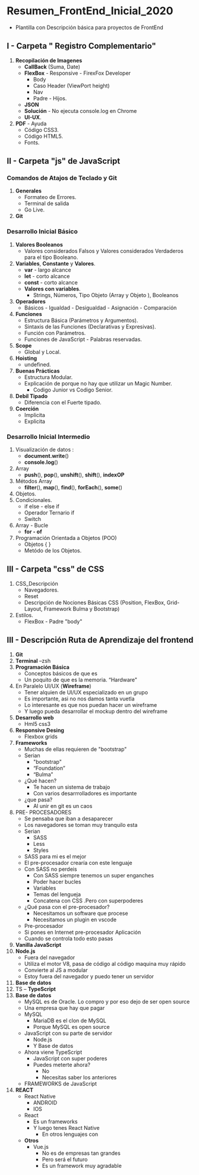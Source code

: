 # Resumen_FrontEnd_Inicial_2020
- Plantilla con Descripción básica para proyectos de FrontEnd 

## I - Carpeta " Registro Complementario"
1. **Recopilación de Imagenes**
    - **CallBack** (Suma, Date)
    - **FlexBox** - Responsive - FirexFox Developer
        - Body 
        - Caso Header (ViewPort height)
        - Nav
        - Padre - Hijos.
    - **JSON**
    - **Solución** - No ejecuta console.log en Chrome
    - **UI-UX**.
2. **PDF** - Ayuda
    - Código CSS3.
    - Código HTML5.
    - Fonts.

## II - Carpeta "js" de JavaScript

### Comandos de Atajos de Teclado y Git 
 1. **Generales**
    - Formateo de Errores.
    - Terminal de salida
    - Go Live.
2. **Git**

### Desarrollo Inicial Básico
 1. **Valores Booleanos**
    - Valores considerados Falsos y Valores considerados Verdaderos para el tipo Booleano.
 3. **Variables**, **Constante** y  **Valores**. 
    - **var**   - largo alcance
    - **let**   - corto alcance
    - **const** - corto alcance
    - **Valores con variables**. 
        - Strings, Números, Tipo Objeto (Array y Objeto ), Booleanos
 2. **Operadores**
    - Básicos - Igualdad - Desigualdad - Asignación - Comparación
 4. **Funciones**
    - Estructura Básica (Parámetros y Argumentos).
    - Sintaxis de las Funciones (Declarativas y Expresivas).
    - Función con Parámetros. 
    - Funciones de JavaScript - Palabras reservadas.
 5. **Scope**
    - Global y Local.
 6. **Hoisting**
    - undefined.  
 7. **Buenas Prácticas**
    - Estructura Modular. 
    -  Explicación de porque no hay que utilizar un Magic Number.
        - Codigo Junior vs Codigo Senior.
 8. **Debil Tipado**
    -  Diferencia con el Fuerte tipado.
 9. **Coerción** 
    - Implicita 
    - Explicita
### Desarrollo Inicial Intermedio
 1. Visualización de datos : 
    - **document.write**()
    - **console.log**()
 2. Array
    - **push**(), **pop**(), **unshift**(), **shift**(), **indexOP**
 3. Métodos Array
    - **filter**(), **map**(), **find**(), **forEach**(), **some**()
 4. Objetos.
 5. Condicionales. 
    - if else - else if
    - Operador Ternario if
    - Switch
 6. Array - Bucle
    - **for - of** 
 7. Programación Orientada a Objetos (POO)
    - Objetos { }
    - Metódo de los Objetos. 


## III - Carpeta "css" de CSS
1. CSS_Descripción
    - Navegadores.
    - Reset
    - Descripción de Nociones Básicas CSS (Position, FlexBox, Grid-Layout, Framework Bulma y Bootstrap)
2. Estilos.
    - FlexBox - Padre "body"


## III - Descripción Ruta de Aprendizaje del frontend
1.  **Git**
2. **Terminal** –zsh
3. **Programación Básica**
    - Conceptos básicos de que es
    - Un poquito de que es la memoria. “Hardware"
4. En Paralelo UI/UX (**Wireframe**)
    - Tener alquien de UI/UX especializado en un grupo
    - Es importante, asi no nos damos tanta vuetla
    - Lo interesante es que nos puedan hacer un wireframe
    - Y luego pueda desarrollar el mockup dentro del wireframe
5. **Desarrollo web**
    - Hml5 css3
6. **Responsive Desing**
    - Flexbox grids
7. **Frameworks**
    - Muchas de ellas requieren de "bootstrap"
    - Serian
        - "bootstrap"
        - “Foundation”
        - “Bulma”
    - ¿Qué hacen?
         - Te hacen un sistema de trabajo
        - Con varios desarrrolladores es importante
    - ¿que pasa?
        - Al unir en git es un caos
8. PRE- PROCESADORES
    - Se pensaba que iban a desaparecer
    - Los navegadores se toman muy tranquilo esta
    - Serian
        - SASS
        - Less
        - Styles
    - SASS para mi es el mejor
    - El pre-procesador crearía con este lenguaje
    - Con SASS no perdeis
        - Con SASS siempre tenemos un super enganches
        - Poder hacer bucles
        - Variables
        - Temas del lengueja
        - Concatena con CSS .Pero con superpoderes
    - ¿Qué pasa con el pre-procesador?
        - Necesitamos un software que procese
        - Necesitamos un plugin en vscode
    - Pre-procesador
    - Si pones en Internet pre-procesador Aplicación
    - Cuando se controla todo esto pasas
9. **Vanilla JavaScript**
10. **Node.js**
    - Fuera del navegador
    - Utiliza el motor V8, pasa de código al código maquina muy rápido
    - Convierte al JS a modular
    - Estoy fuera del navegador y puedo tener un servidor
11. **Base de datos**
12. TS – **TypeScript**
13. **Base de datos**
    - MySQL es de Oracle. Lo compro y por eso dejo de ser open source
    - Una empresa que hay que pagar
    - MySQL
        - MariaDB es el clon de MySQL
        - Porque MySQL es open source
    - JavaScript con su parte de servidor
        - Node.js
        - Y Base de datos
    - Ahora viene TypeScript
        - JavaScript con super poderes
        - Puedes meterte ahora?
            - No
            -  Necesitas saber los anteriores
    - FRAMEWORKS de JavaScript
14.  **REACT**
        - React Native
            - ANDROID
            -  IOS
        - React
            - Es un frameworks
          -  Y luego tenes React Native
                -  En otros lenguajes con
        - **Otros**
            -  Vue.js
                -  No es de empresas tan grandes
                -  Pero será el futuro
                -  Es un framework muy agradable